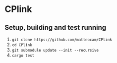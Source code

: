 # CPlink

Setup, building and test running
-----

1. `git clone https://github.com/matteocam/CPlink`
2. `cd CPlink`
3. `git submodule update --init --recursive`
4. `cargo test`

